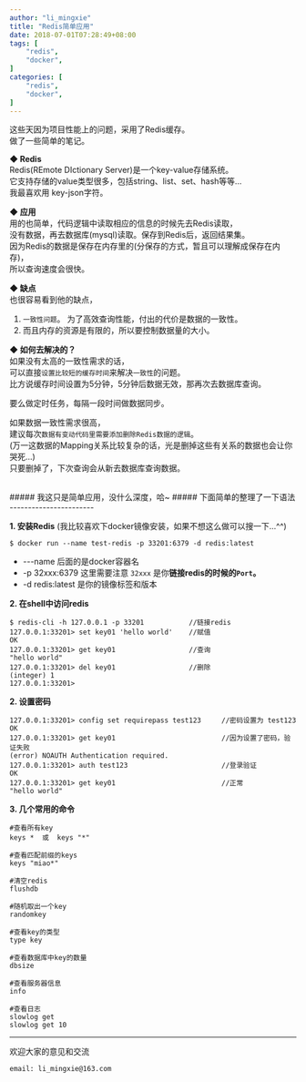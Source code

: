 ```yaml
---
author: "li_mingxie"
title: "Redis简单应用"
date: 2018-07-01T07:28:49+08:00
tags: [
    "redis",
    "docker",
]
categories: [
    "redis",
    "docker",
]
---
```


这些天因为项目性能上的问题，采用了Redis缓存。  
做了一些简单的笔记。<!--more-->

**◆ Redis**  
Redis(REmote DIctionary Server)是一个key-value存储系统。  
它支持存储的value类型很多，包括string、list、set、hash等等...  
我最喜欢用 key-json字符。

**◆ 应用**  
用的也简单，代码逻辑中读取相应的信息的时候先去Redis读取，  
没有数据，再去数据库(mysql)读取。保存到Redis后，返回结果集。  
因为Redis的数据是保存在内存里的(分保存的方式，暂且可以理解成保存在内存)，  
所以查询速度会很快。  

**◆ 缺点**   
也很容易看到他的缺点，  
1. `一致性问题`。 为了高效查询性能，付出的代价是数据的一致性。  
2. 而且内存的资源是有限的，所以要控制数据量的大小。

**◆ 如何去解决的？**   
如果没有太高的一致性需求的话，  
可以直接`设置比较短的缓存时间`来解决`一致性`的问题。  
比方说缓存时间设置为5分钟，5分钟后数据无效，那再次去数据库查询。

要么做定时任务，每隔一段时间做数据同步。

如果数据一致性需求很高，  
建议每次`数据有变动代码里需要添加删除Redis数据的逻辑`。  
(万一这数据的Mapping关系比较复杂的话，光是删掉这些有关系的数据也会让你哭死...)  
只要删掉了，下次查询会从新去数据库查询数据。

<br />
##### 我这只是简单应用，没什么深度，哈~
##### 下面简单的整理了一下语法
-----------------------
  
**1. 安装Redis** (我比较喜欢下docker镜像安装，如果不想这么做可以搜一下...^^)

```
$ docker run --name test-redis -p 33201:6379 -d redis:latest
```
* ---name 后面的是docker容器名
* -p 32xxx:6379 这里需要注意 `32xxx` 是你**链接redis的时候的`Port`。**
* -d redis:latest 是你的镜像标签和版本

**2. 在shell中访问redis**

```
$ redis-cli -h 127.0.0.1 -p 33201           //链接redis
127.0.0.1:33201> set key01 'hello world'    //赋值
OK
127.0.0.1:33201> get key01                  //查询
"hello world"
127.0.0.1:33201> del key01                  //删除
(integer) 1
127.0.0.1:33201>
```

**2. 设置密码**
```
127.0.0.1:33201> config set requirepass test123     //密码设置为 test123
OK
127.0.0.1:33201> get key01                          //因为设置了密码，验证失败
(error) NOAUTH Authentication required.
127.0.0.1:33201> auth test123                       //登录验证
OK
127.0.0.1:33201> get key01                          //正常
"hello world"
```

**3. 几个常用的命令**

```
#查看所有key
keys *  或  keys "*"

#查看匹配前缀的keys
keys "miao*"

#清空redis
flushdb

#随机取出一个key
randomkey

#查看key的类型
type key

#查看数据库中key的数量
dbsize

#查看服务器信息
info

#查看日志
slowlog get
slowlog get 10
```


----------------------------------------------
欢迎大家的意见和交流

`email: li_mingxie@163.com`